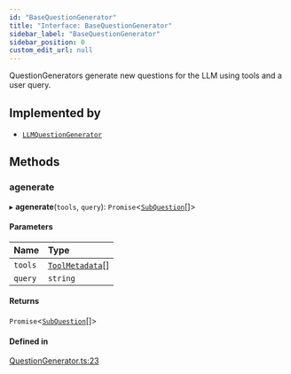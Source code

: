 ```yaml
---
id: "BaseQuestionGenerator"
title: "Interface: BaseQuestionGenerator"
sidebar_label: "BaseQuestionGenerator"
sidebar_position: 0
custom_edit_url: null
---
```


QuestionGenerators generate new questions for the LLM using tools and a user query.

## Implemented by

- [`LLMQuestionGenerator`](../classes/LLMQuestionGenerator.md)

## Methods

### agenerate

▸ **agenerate**(`tools`, `query`): `Promise`<[`SubQuestion`](SubQuestion.md)[]\>

#### Parameters

| Name | Type |
| :------ | :------ |
| `tools` | [`ToolMetadata`](ToolMetadata.md)[] |
| `query` | `string` |

#### Returns

`Promise`<[`SubQuestion`](SubQuestion.md)[]\>

#### Defined in

[QuestionGenerator.ts:23](https://github.com/run-llama/LlamaIndexTS/blob/f9f6dc6/packages/core/src/QuestionGenerator.ts#L23)
